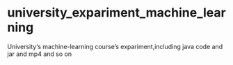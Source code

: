 # university_expariment_machine_learning
University‘s machine-learning course’s expariment,including java code and jar and mp4 and so on

